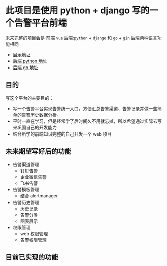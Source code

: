 <!-- # vue_alarm

## Project setup
```
npm install
```

### Compiles and hot-reloads for development
```
npm run serve
```

### Compiles and minifies for production
```
npm run build
```

### Lints and fixes files
```
npm run lint
``` -->

# 此项目是使用 python + django 写的一个告警平台前端

未来完整的项目会是 前端 `vue` 后端:`python` + `django` 和 `go` + `gin`
后端两种语言功能相同

- [展示地址]()
- [后端 python 地址](https://github.com/wangyue369/alartPlatformPython)
- [后端 go 地址](https://github.com/wangyue369/alartPlatformGo)

## 目的

写这个平台的主要目的：

- 写一个告警平台实现告警统一入口，方便汇总告警渠道、告警记录并做一些简单的告警历史数据分析。
- 平时一直在学习，但是经常学了后时间久不用就忘掉，所以希望通过实际去写来巩固自己的开发能力
- 结合所学的前端知识完整的自己开发一个 web 项目

## 未来期望写好后的功能

- 告警渠道管理
  - 钉钉告警
  - 企业微信告警
  - 飞书告警
- 告警模板管理
  - 结合 alertmanager
- 告警历史管理
  - 历史记录
  - 告警分类
  - 图表展示
- 权限管理
  - web 权限管理
  - 告警权限管理

## 目前已实现的功能
